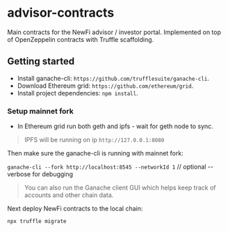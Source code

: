 # advisor-contracts

Main contracts for the NewFi advisor / investor portal. Implemented on top of OpenZeppelin
contracts with Truffle scaffolding.

## Getting started

- Install ganache-cli: `https://github.com/trufflesuite/ganache-cli`.
- Download Ethereum grid: `https://github.com/ethereum/grid`.
- Install project dependencies: `npm install`.

### Setup mainnet fork

- In Ethereum grid run both geth and ipfs - wait for geth node to sync.

> IPFS will be running on ip `http://127.0.0.1:8080`

Then make sure the ganache-cli is running with mainnet fork:

`ganache-cli --fork http://localhost:8545 --networkId 1` // optional --verbose for debugging

> You can also run the Ganache client GUI which helps keep track of accounts and other chain data.

Next deploy NewFi contracts to the local chain:

`npx truffle migrate`
